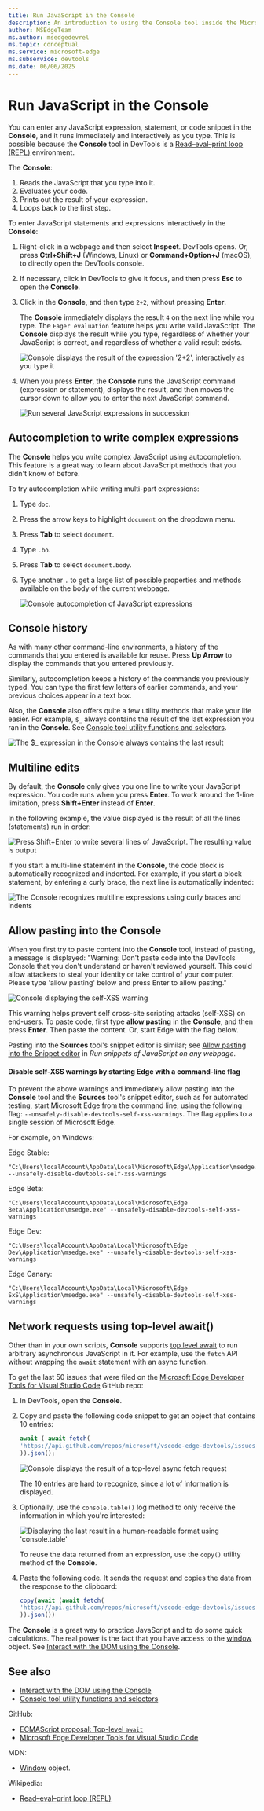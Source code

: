 ```yaml
---
title: Run JavaScript in the Console
description: An introduction to using the Console tool inside the Microsoft Edge Developer Tools as a JavaScript environment.
author: MSEdgeTeam
ms.author: msedgedevrel
ms.topic: conceptual
ms.service: microsoft-edge
ms.subservice: devtools
ms.date: 06/06/2025
---
```

# Run JavaScript in the Console

You can enter any JavaScript expression, statement, or code snippet in the **Console**, and it runs immediately and interactively as you type.  This is possible because the **Console** tool in DevTools is a [Read–eval–print loop (REPL)](https://wikipedia.org/wiki/Read%E2%80%93eval%E2%80%93print_loop) environment.

The **Console**:
1. Reads the JavaScript that you type into it.
1. Evaluates your code.
1. Prints out the result of your expression.
1. Loops back to the first step.


To enter JavaScript statements and expressions interactively in the **Console**:

1. Right-click in a webpage and then select **Inspect**.  DevTools opens.  Or, press **Ctrl+Shift+J** \(Windows, Linux\) or **Command+Option+J** \(macOS\), to directly open the DevTools console.

1. If necessary, click in DevTools to give it focus, and then press **Esc** to open the **Console**.

1. Click in the **Console**, and then type `2+2`, without pressing **Enter**.

   The **Console** immediately displays the result `4` on the next line while you type.  The `Eager evaluation` feature helps you write valid JavaScript.  The **Console** displays the result while you type, regardless of whether your JavaScript is correct, and regardless of whether a valid result exists.

   ![Console displays the result of the expression '2+2', interactively as you type it](./console-javascript-images/eager-evaluation.png)

1. When you press **Enter**, the **Console** runs the JavaScript command (expression or statement), displays the result, and then moves the cursor down to allow you to enter the next JavaScript command.

   ![Run several JavaScript expressions in succession](./console-javascript-images/several-expressions.png)


<!-- ====================================================================== -->
## Autocompletion to write complex expressions

The **Console** helps you write complex JavaScript using autocompletion.  This feature is a great way to learn about JavaScript methods that you didn't know of before.

To try autocompletion while writing multi-part expressions:

1. Type `doc`.

1. Press the arrow keys to highlight `document` on the dropdown menu.

1. Press **Tab** to select `document`.

1. Type `.bo`.

1. Press **Tab** to select `document.body`.

1. Type another `.` to get a large list of possible properties and methods available on the body of the current webpage.

   ![Console autocompletion of JavaScript expressions](./console-javascript-images/autocomplete.png)


<!-- ====================================================================== -->
## Console history

As with many other command-line environments, a history of the commands that you entered is available for reuse.  Press **Up Arrow** to display the commands that you entered previously.  

Similarly, autocompletion keeps a history of the commands you previously typed.  You can type the first few letters of earlier commands, and your previous choices appear in a text box.

Also, the **Console** also offers quite a few utility methods that make your life easier.  For example, `$_` always contains the result of the last expression you ran in the **Console**.  See [Console tool utility functions and selectors](./utilities.md).

![The $_ expression in the Console always contains the last result](./console-javascript-images/console-history.png)


<!-- ====================================================================== -->
## Multiline edits

By default, the **Console** only gives you one line to write your JavaScript expression.  You code runs when you press **Enter**.  To work around the 1-line limitation, press **Shift+Enter** instead of **Enter**.

In the following example, the value displayed is the result of all the lines (statements) run in order:

![Press Shift+Enter to write several lines of JavaScript.  The resulting value is output](./console-javascript-images/multiline.png)

If you start a multi-line statement in the **Console**, the code block is automatically recognized and indented.  For example, if you start a block statement, by entering a curly brace, the next line is automatically indented:

![The Console recognizes multiline expressions using curly braces and indents](./console-javascript-images/automatic-lineindent.png)


<!-- ====================================================================== -->
## Allow pasting into the Console

When you first try to paste content into the **Console** tool, instead of pasting, a message is displayed: "Warning: Don't paste code into the DevTools Console that you don't understand or haven't reviewed yourself. This could allow attackers to steal your identity or take control of your computer. Please type 'allow pasting' below and press Enter to allow pasting."

![Console displaying the self-XSS warning](./console-javascript-images/console-self-xss-warning.png)

This warning helps prevent self cross-site scripting attacks (self-XSS) on end-users.  To paste code, first type **allow pasting** in the **Console**, and then press **Enter**.  Then paste the content.  Or, start Edge with the flag below.

Pasting into the **Sources** tool's snippet editor is similar; see [Allow pasting into the Snippet editor](../javascript/snippets.md#allow-pasting-into-the-snippet-editor) in _Run snippets of JavaScript on any webpage_.


<!-- ------------------------------ -->
#### Disable self-XSS warnings by starting Edge with a command-line flag

To prevent the above warnings and immediately allow pasting into the **Console** tool and the **Sources** tool's snippet editor, such as for automated testing, start Microsoft Edge from the command line, using the following flag: `--unsafely-disable-devtools-self-xss-warnings`.  The flag applies to a single session of Microsoft Edge.

For example, on Windows:

Edge Stable:

```shell
"C:\Users\localAccount\AppData\Local\Microsoft\Edge\Application\msedge.exe" --unsafely-disable-devtools-self-xss-warnings
```

Edge Beta:

```shell
"C:\Users\localAccount\AppData\Local\Microsoft\Edge Beta\Application\msedge.exe" --unsafely-disable-devtools-self-xss-warnings
```

Edge Dev:

```shell
"C:\Users\localAccount\AppData\Local\Microsoft\Edge Dev\Application\msedge.exe" --unsafely-disable-devtools-self-xss-warnings
```

Edge Canary:

```shell
"C:\Users\localAccount\AppData\Local\Microsoft\Edge SxS\Application\msedge.exe" --unsafely-disable-devtools-self-xss-warnings
```


<!-- ====================================================================== -->
## Network requests using top-level await()

Other than in your own scripts, **Console** supports [top level await](https://github.com/tc39/proposal-top-level-await) to run arbitrary asynchronous JavaScript in it.  For example, use the `fetch` API without wrapping the `await` statement with an async function.

To get the last 50 issues that were filed on the [Microsoft Edge Developer Tools for Visual Studio Code](https://github.com/microsoft/vscode-edge-devtools) GitHub repo:

1. In DevTools, open the **Console**.

1. Copy and paste the following code snippet to get an object that contains 10 entries:

   ```javascript
   await ( await fetch(
   'https://api.github.com/repos/microsoft/vscode-edge-devtools/issues?state=all&per_page=50&page=1'
   )).json();
   ```

   ![Console displays the result of a top-level async fetch request](./console-javascript-images/top-level-await.png)

   The 10 entries are hard to recognize, since a lot of information is displayed.

1. Optionally, use the `console.table()` log method to only receive the information in which you're interested:

   ![Displaying the last result in a human-readable format using 'console.table'](./console-javascript-images/filtered-with-table.png)

   To reuse the data returned from an expression, use the `copy()` utility method of the **Console**.

   <!-- todo: test: -->

1. Paste the following code.  It sends the request and copies the data from the response to the clipboard:

   ```javascript
   copy(await (await fetch(
   'https://api.github.com/repos/microsoft/vscode-edge-devtools/issues?state=all&per_page=50&page=1'
   )).json())
   ```
   
The **Console** is a great way to practice JavaScript and to do some quick calculations.  The real power is the fact that you have access to the [window](https://developer.mozilla.org/docs/Web/API/Window) object.  See [Interact with the DOM using the Console](console-dom-interaction.md).


<!-- ====================================================================== -->
## See also
<!-- all links in article -->

* [Interact with the DOM using the Console](console-dom-interaction.md)
* [Console tool utility functions and selectors](./utilities.md)

GitHub:
* [ECMAScript proposal: Top-level `await`](https://github.com/tc39/proposal-top-level-await)
* [Microsoft Edge Developer Tools for Visual Studio Code](https://github.com/microsoft/vscode-edge-devtools)

MDN:
* [Window](https://developer.mozilla.org/docs/Web/API/Window) object.

Wikipedia:
* [Read–eval–print loop (REPL)](https://wikipedia.org/wiki/Read%E2%80%93eval%E2%80%93print_loop)
